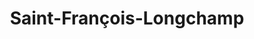 ---
title: Saint-François-Longchamp
url: /saint-francois-longchamp/
latitude: 45.421
longitude: 6.363
---